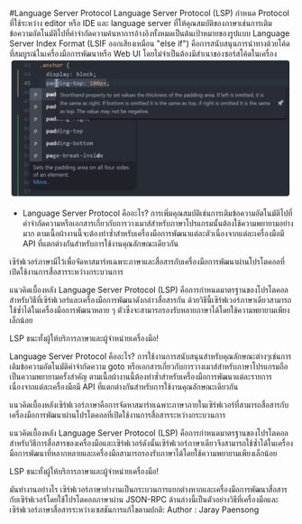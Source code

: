 #Language Server Protocol
Language Server Protocol (LSP) กำหนด Protocol ที่ใช้ระหว่าง editor หรือ IDE และ language server ที่ให้คุณสมบัติของภาษาเช่นการเติมข้อความอัตโนมัติไปที่คำจำกัดความค้นหาการอ้างอิงทั้งหมดเป็นต้นเป้าหมายของรูปแบบ Language Server Index Format  (LSIF ออกเสียงเหมือน "else if") คือการสนับสนุนการนำทางด้วยโค้ดที่สมบูรณ์ในเครื่องมือการพัฒนาหรือ Web UI โดยไม่จำเป็นต้องมีสำเนาของซอร์สโค้ดในเครื่อง
<img src="nb0201.PNG" >
* Language Server Protocol คืออะไร?
การเพิ่มคุณสมบัติเช่นการเติมข้อความอัตโนมัติไปที่คำจำกัดความหรือเอกสารเกี่ยวกับการวางเมาส์สำหรับภาษาโปรแกรมนั้นต้องใช้ความพยายามอย่างมาก ตามเนื้อผ้างานนี้จะต้องทำซ้ำสำหรับเครื่องมือการพัฒนาแต่ละตัวเนื่องจากแต่ละเครื่องมือมี API ที่แตกต่างกันสำหรับการใช้งานคุณลักษณะเดียวกัน

เซิร์ฟเวอร์ภาษามีไว้เพื่อจัดหาสมาร์ทเฉพาะภาษาและสื่อสารกับเครื่องมือการพัฒนาผ่านโปรโตคอลที่เปิดใช้งานการสื่อสารระหว่างกระบวนการ

แนวคิดเบื้องหลัง Language Server Protocol (LSP) คือการกำหนดมาตรฐานของโปรโตคอลสำหรับวิธีที่เซิร์ฟเวอร์และเครื่องมือการพัฒนาดังกล่าวสื่อสารกัน ด้วยวิธีนี้เซิร์ฟเวอร์ภาษาเดียวสามารถใช้ซ้ำได้ในเครื่องมือการพัฒนาหลาย ๆ ตัวซึ่งจะสามารถรองรับหลายภาษาได้โดยใช้ความพยายามเพียงเล็กน้อย

LSP ชนะทั้งผู้ให้บริการภาษาและผู้จำหน่ายเครื่องมือ!

Language Server Protocol คืออะไร?
การใช้งานการสนับสนุนสำหรับคุณลักษณะต่างๆเช่นการเติมข้อความอัตโนมัติคำจำกัดความ goto หรือเอกสารเกี่ยวกับการวางเมาส์สำหรับภาษาโปรแกรมถือเป็นความพยายามครั้งสำคัญ ตามเนื้อผ้างานนี้ต้องทำซ้ำสำหรับเครื่องมือการพัฒนาแต่ละรายการเนื่องจากแต่ละเครื่องมือมี API ที่แตกต่างกันสำหรับการใช้งานคุณลักษณะเดียวกัน

แนวคิดเบื้องหลังเซิร์ฟเวอร์ภาษาคือการจัดหาสมาร์ทเฉพาะภาษาภายในเซิร์ฟเวอร์ที่สามารถสื่อสารกับเครื่องมือการพัฒนาผ่านโปรโตคอลที่เปิดใช้งานการสื่อสารระหว่างกระบวนการ

แนวคิดเบื้องหลัง Language Server Protocol (LSP) คือการกำหนดมาตรฐานของโปรโตคอลสำหรับวิธีการสื่อสารของเครื่องมือและเซิร์ฟเวอร์ดังนั้นเซิร์ฟเวอร์ภาษาเดียวจึงสามารถใช้ซ้ำได้ในเครื่องมือการพัฒนาที่หลากหลายและเครื่องมือสามารถรองรับภาษาได้โดยใช้ความพยายามเพียงเล็กน้อย

LSP ชนะทั้งผู้ให้บริการภาษาและผู้จำหน่ายเครื่องมือ!

มันทำงานอย่างไร
เซิร์ฟเวอร์ภาษาทำงานเป็นกระบวนการแยกต่างหากและเครื่องมือการพัฒนาสื่อสารกับเซิร์ฟเวอร์โดยใช้โปรโตคอลภาษาผ่าน JSON-RPC ด้านล่างนี้เป็นตัวอย่างวิธีที่เครื่องมือและเซิร์ฟเวอร์ภาษาสื่อสารระหว่างเซสชันการแก้ไขตามปกติ:
Author : Jaray Paensong

